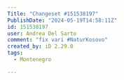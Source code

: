 ```yaml
---
Title: "Changeset #151538197"
PublishDate: "2024-05-19T14:58:11Z"
id: 151538197
user: Andrea Del Sarto
comment: "fix vari #NaturKosovo"
created_by: iD 2.29.0
tags:
  - Montenegro

---
```

